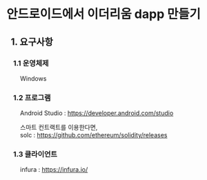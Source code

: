 # 안드로이드에서 이더리움 dapp 만들기

## &nbsp;&nbsp;1. 요구사항
### &nbsp;&nbsp;&nbsp;&nbsp;1.1 운영체제
   &nbsp;&nbsp;&nbsp;&nbsp;&nbsp;&nbsp;&nbsp;&nbsp;Windows
### &nbsp;&nbsp;&nbsp;&nbsp;1.2 프로그램
  
   &nbsp;&nbsp;&nbsp;&nbsp;&nbsp;&nbsp;&nbsp;&nbsp;Android Studio : <https://developer.android.com/studio>   
   
   &nbsp;&nbsp;&nbsp;&nbsp;&nbsp;&nbsp;&nbsp;&nbsp;스마트 컨트랙트를 이용한다면,  
   &nbsp;&nbsp;&nbsp;&nbsp;&nbsp;&nbsp;&nbsp;&nbsp;solc : <https://github.com/ethereum/solidity/releases>  
   
### &nbsp;&nbsp;&nbsp;&nbsp;1.3 클라이언트

   &nbsp;&nbsp;&nbsp;&nbsp;&nbsp;&nbsp;&nbsp;&nbsp;infura : <https://infura.io/>
